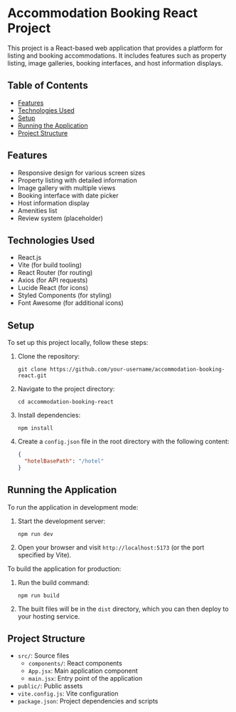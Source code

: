 # Accommodation Booking React Project

This project is a React-based web application that provides a platform for listing and booking accommodations. It includes features such as property listing, image galleries, booking interfaces, and host information displays.

## Table of Contents
- [Features](#features)
- [Technologies Used](#technologies-used)
- [Setup](#setup)
- [Running the Application](#running-the-application)
- [Project Structure](#project-structure)

## Features

- Responsive design for various screen sizes
- Property listing with detailed information
- Image gallery with multiple views
- Booking interface with date picker
- Host information display
- Amenities list
- Review system (placeholder)

## Technologies Used

- React.js
- Vite (for build tooling)
- React Router (for routing)
- Axios (for API requests)
- Lucide React (for icons)
- Styled Components (for styling)
- Font Awesome (for additional icons)

## Setup

To set up this project locally, follow these steps:

1. Clone the repository:
   ```
   git clone https://github.com/your-username/accommodation-booking-react.git
   ```

2. Navigate to the project directory:
   ```
   cd accommodation-booking-react
   ```

3. Install dependencies:
   ```
   npm install
   ```

4. Create a `config.json` file in the root directory with the following content:
   ```json
   {
     "hotelBasePath": "/hotel"
   }
   ```

## Running the Application

To run the application in development mode:

1. Start the development server:
   ```
   npm run dev
   ```

2. Open your browser and visit `http://localhost:5173` (or the port specified by Vite).

To build the application for production:

1. Run the build command:
   ```
   npm run build
   ```

2. The built files will be in the `dist` directory, which you can then deploy to your hosting service.

## Project Structure

- `src/`: Source files
  - `components/`: React components
  - `App.jsx`: Main application component
  - `main.jsx`: Entry point of the application
- `public/`: Public assets
- `vite.config.js`: Vite configuration
- `package.json`: Project dependencies and scripts
